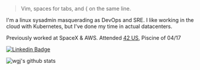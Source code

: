 > Vim, spaces for tabs, and { on the same line. 

I'm a linux sysadmin masquerading as DevOps and SRE.
I like working in the cloud with Kubernetes, but I've done my time in actual datacenters.

Previously worked at SpaceX & AWS. Attended [42 US](https://www.42.us.org/), Piscine of 04/17

[![Linkedin Badge](https://img.shields.io/badge/-Weston%20Johnson-blue?style=flat&logo=Linkedin&logoColor=white&link=https://www.linkedin.com/in/westonjohnson/)](https://www.linkedin.com/in/westonjohnson/)

![wgj's github stats](https://github-readme-stats.vercel.app/api?username=wgj&count_private=true&include_all_commits=true&hide_title=true)

